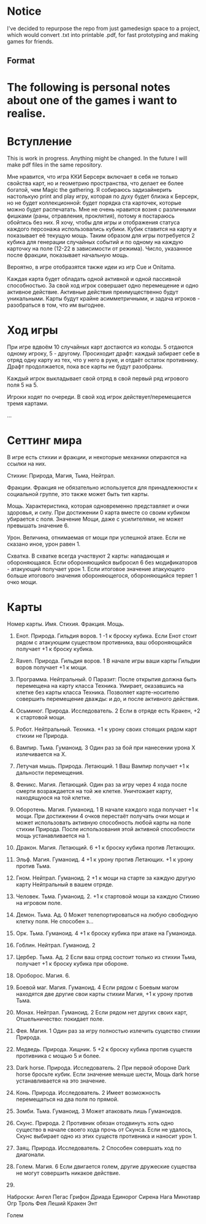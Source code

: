 # Notice
I've decided to repurpose the repo from just gamedesign space to a project, which would convert .txt into printable .pdf, for fast prototyping and making games for friends.

## Format



# The following is personal notes about one of the games i want to realise.
# Вступление
This is work in progress. Anything might be changed.
In the future I will make pdf files in the same repository.

Мне нравится, что игра ККИ Берсерк включает в себя не только свойства карт, но и геометрию пространства, что делает ее более богатой, чем Magic the gathering.
Я собираюсь задизайнерить настолькую print and play игру, которая по духу будет близка к Берсерк, но не будет коллекционной: будет порядка ста карточек, которые можно будет распечатать.
Мне не очень нравится возня с различными фишками (раны, отравления, проклятия), потому я постараюсь обойтись без них. Я хочу, чтобы для игры и отображения статуса каждого персонажа использовались кубики. Кубик ставится на карту и показывает её текущую мощь. Таким образом для игры потребуется 2 кубика для генерации случайных событий и по одному на каждую карточку на поле (12-22 в зависимости от режима). Число, указанное после фракции, показывает начальную мощь.

Вероятно, в игре отобразятся также идеи из игр Cue и Onitama.

Каждая карта будет обладать одной активной и одной пассивной способностью. За свой ход игрок совершает одно перемещение и одно активное действие. Активные действия преимущественно будут уникальными. Карты будут крайне асимметричными, и задача игроков - разобраться в том, что им выгоднее.

# Ход игры
При игре вдвоём 10 случайных карт достаются из колоды. 5 отдаются одному игроку, 5 - другому. Просиходит драфт: каждый забирает себе в отряд одну карту из тех, что у него в руке, и отдаёт остаток противнику. Драфт продолжается, пока все карты не будут разобраны.

Каждый игрок выкладывает свой отряд в свой первый ряд игрового поля 5 на 5.

Игроки ходят по очереди. В свой ход игрок действует/перемещается тремя картами.

...


# Сеттинг мира
В игре есть стихии и фракции, и некоторые механики опираются на ссылки на них.

Стихии: Природа, Магия, Тьма, Нейтрал.

Фракции.
Фракция не обязательно используется для принадлежности к социальной группе, это также может быть тип карты.

Мощь.
Характеристика, которая одновременно представляет и очки здоровья, и силу. При достижении 0 карта вместе со своим кубиком убирается с поля. Значение Мощи, даже с усилителями, не может превышать значение 6.

Урон.
Величина, отнимаемая от мощи при успешной атаке. Если не сказано иное, урон равен 1.

Схватка.
В схватке всегда участвуют 2 карты: нападающая и обороняющаяся. Если обороняющийся выбросил 6 без модификаторов - атакующий получает урон 1.
Если итоговое значение атакующего больше итогового значения обороняющегося, обороняющийся теряет 1 очко мощи.


# Карты
Номер карты. Имя. Стихия. Фракция. Мощь.

1. Енот. Природа. Гильдия воров. 1
   -1 к броску кубика.
   Если Енот стоит рядом с атакующим существом противника, ваш обороняющийся получает +1 к броску кубика.
   
3. Raven. Природа. Гильдия воров. 1
   В начале игры ваши карты Гильдии воров получает +1 к мощи.
   
5. Программа. Нейтральный. 0
   Паразит: После открытия должна быть перемещена на карту класса Техника. Умирает, оказавшись на клетке без карты класса Техника.
   Позволяет карте-носителю совершить перемещение дважды: и до, и после активного действия.

7. Осьминог. Природа. Исследователь. 2
   Если в отряде есть Кракен, +2 к стартовой мощи.

9. Робот. Нейтральный. Техника.
   +1 к урону своих стоящих рядом карт стихии не Природа.

11. Вампир. Тьма. Гуманоид. 3
   Один раз за бой при нанесении урона Х излечивается на Х.

12. Летучая мышь. Природа. Летающий. 1
    Ваш Вампир получает +1 к дальности перемещения.

14. Феникс. Магия. Летающий.
    Один раз за игру через 4 хода после смерти возраждается на той же клетке. Уничтожает карту, находящуюся на той клетке.

15. Оборотень. Магия. Гуманоид. 1
    В начале каждого хода получает +1 к мощи.
   При достижении 4 очков перестаёт получать очки мощи и может использовать активную способность любой карты на поле стихии Природа. После использования этой активной способности мощь устанавливается на 1.
   
17. Дракон. Магия. Летающий. 6
    +1 к броску кубика против Летающих.
    
19. Эльф. Магия. Гуманоид. 4
    +1 к урону против Летающих.
    +1 к урону против Тьма.
    
21. Гном. Нейтрал. Гуманоид. 2
    +1 к мощи на старте за каждую другую карту Нейтральный в вашем отряде.
    
23. Человек. Тьма. Гуманоид. 2.
    +1 к стартовой мощи за каждую Стихию на игровом поле.

24. Демон. Тьма. Ад. 0
    Может телепортироваться на любую свободную клетку поля. Не способен з...

26. Орк. Тьма. Гуманоид. 4
    +1 к броску кубика при атаке на Гуманоида.

27. Гоблин. Нейтрал. Гуманоид. 2

28. Цербер. Тьма. Ад. 2
    Если ваш отряд состоит только из стихии Тьма, получает +1 к броску кубика при обороне.

29. Ороборос. Магия. 6.

30. Боевой маг. Магия. Гуманоид. 4
    Если рядом с Боевым магом находятся две другие свои карты стихии Магия, +1 к урону против Тьма.

31. Монах. Нейтрал. Гуманоид. 2
    Если рядом нет других своих карт, Отшельничество: покидает поле.

32. Фея. Магия. 1
    Один раз за игру полностью излечить существо стихии Природа.

33. Медведь. Природа. Хищник. 5
    +2 к броску кубика против существ противника с мощью 5 и более.

34. Dark horse. Природа. Исследователь. 2
    При первой обороне Dark horse бросьте кубик. Если значение меньше шести, Мощь dark horse устанавливается на это значение.

35. Конь. Природа. Исследователь. 2
    Имеет возможность перемещаться на два поля по прямой.

36. Зомби. Тьма. Гуманоид. 3
    Может атаковать лишь Гуманоидов.

37. Скунс. Природа. 2
    Противник обязан отодвинуть хоть одно существо в начале своего хода прочь от Скунса. Если не удалось, Скунс выбирает одно из этих существ противника и наносит урон 1.
    
38. Заяц. Природа. Исследователь. 2
    Способен совершать ход по диагонали.

40. Голем. Магия. 6
    Если двигается голем, другие дружеские существа не могут совершить никакое действие.

41. 



Наброски:
Ангел
Пегас
Грифон
Дриада
Единорог
Сирена
Нага
Минотавр
Огр
Троль
Фея
Леший
Кракен
Энт

Голем
